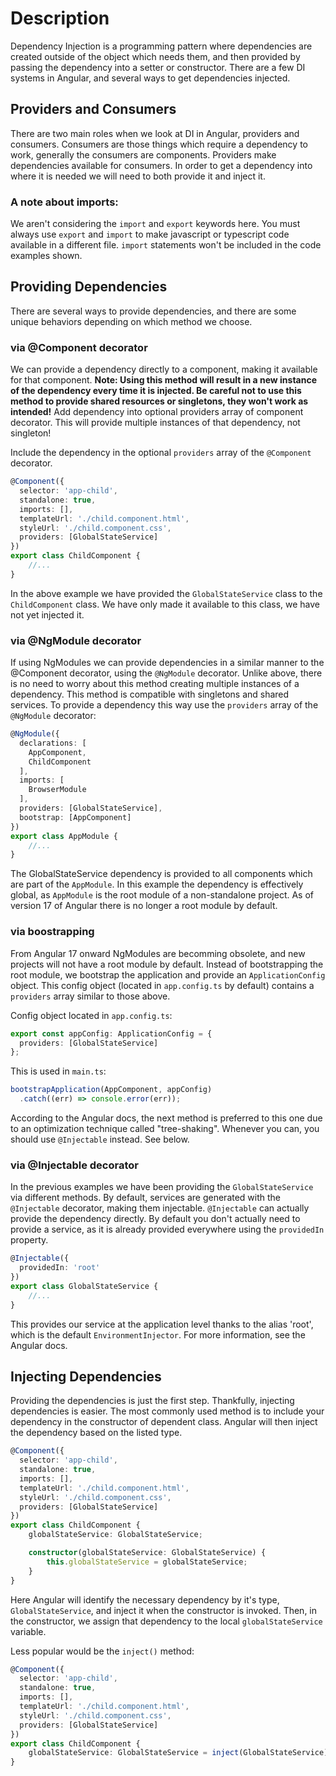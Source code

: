 # Description
Dependency Injection is a programming pattern where dependencies are created outside of the object which needs them, and then provided by passing the dependency into a setter or constructor. There are a few DI systems in Angular, and several ways to get dependencies injected. 

## Providers and Consumers
There are two main roles when we look at DI in Angular, providers and consumers. Consumers are those things which require a dependency to work, generally the consumers are components. Providers make dependencies available for consumers. In order to get a dependency into where it is needed we will need to both provide it and inject it.

### A note about imports:
We aren't considering the `import` and `export` keywords here. You must always use `export` and `import` to make javascript or typescript code available in a different file. `import` statements won't be included in the code examples shown.

## Providing Dependencies
There are several ways to provide dependencies, and there are some unique behaviors depending on which method we choose.

### via @Component decorator
We can provide a dependency directly to a component, making it available for that component. **Note: Using this method will result in a new instance of the dependency every time it is injected. Be careful not to use this method to provide shared resources or singletons, they won't work as intended!**
Add dependency into optional providers array of component decorator. This will provide multiple instances of that dependency, not singleton!

Include the dependency in the optional `providers` array of the `@Component` decorator.

```typescript
@Component({
  selector: 'app-child',
  standalone: true,
  imports: [],
  templateUrl: './child.component.html',
  styleUrl: './child.component.css',
  providers: [GlobalStateService]
})
export class ChildComponent {
    //...
}
```
In the above example we have provided the `GlobalStateService` class to the `ChildComponent` class. We have only made it available to this class, we have not yet injected it.



### via @NgModule decorator
If using NgModules we can provide dependencies in a similar manner to the @Component decorator, using the `@NgModule` decorator. Unlike above, there is no need to worry about this method creating multiple instances of a dependency. This method is compatible with singletons and shared services. To provide a dependency this way use the `providers` array of the `@NgModule` decorator:

```typescript
@NgModule({
  declarations: [
    AppComponent,
    ChildComponent
  ],
  imports: [
    BrowserModule
  ],
  providers: [GlobalStateService],
  bootstrap: [AppComponent]
})
export class AppModule { 
    //...
}
```
The GlobalStateService dependency is provided to all components which are part of the `AppModule`. In this example the dependency is effectively global, as `AppModule` is the root module of a non-standalone project. As of version 17 of Angular there is no longer a root module by default.

### via boostrapping
From Angular 17 onward NgModules are becomming obsolete, and new projects will not have a root module by default. Instead of bootstrapping the root module, we bootstrap the application and provide an `ApplicationConfig` object. This config object (located in `app.config.ts` by default) contains a `providers` array similar to those above.

Config object located in `app.config.ts`:
```typescript
export const appConfig: ApplicationConfig = {
  providers: [GlobalStateService]
};
```

This is used in `main.ts`:
```typescript
bootstrapApplication(AppComponent, appConfig)
  .catch((err) => console.error(err));
```

According to the Angular docs, the next method is preferred to this one due to an optimization technique called "tree-shaking". Whenever you can, you should use `@Injectable` instead. See below.

### via @Injectable decorator
In the previous examples we have been providing the `GlobalStateService` via different methods. By default, services are generated with the `@Injectable` decorator, making them injectable. `@Injectable` can actually provide the dependency directly. By default you don't actually need to provide a service, as it is already provided everywhere using the `providedIn` property.

```typescript
@Injectable({
  providedIn: 'root'
})
export class GlobalStateService {
    //...
}
```
This provides our service at the application level thanks to the alias 'root', which is the default `EnvironmentInjector`. For more information, see the Angular docs.

## Injecting Dependencies
Providing the dependencies is just the first step. Thankfully, injecting dependencies is easier. The most commonly used method is to include your dependency in the constructor of dependent class. Angular will then inject the dependency based on the listed type.

```typescript
@Component({
  selector: 'app-child',
  standalone: true,
  imports: [],
  templateUrl: './child.component.html',
  styleUrl: './child.component.css',
  providers: [GlobalStateService]
})
export class ChildComponent {
    globalStateService: GlobalStateService;

    constructor(globalStateService: GlobalStateService) {
        this.globalStateService = globalStateService;
    }
}
```
Here Angular will identify the necessary dependency by it's type, `GlobalStateService`, and inject it when the constructor is invoked. Then, in the constructor, we assign that dependency to the local `globalStateService` variable.

Less popular would be the `inject()` method:
```typescript
@Component({
  selector: 'app-child',
  standalone: true,
  imports: [],
  templateUrl: './child.component.html',
  styleUrl: './child.component.css',
  providers: [GlobalStateService]
})
export class ChildComponent {
    globalStateService: GlobalStateService = inject(GlobalStateService);
}
```